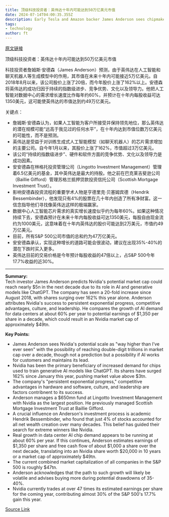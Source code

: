 ```yaml
---
title: 顶级科技投资者：英伟达十年内可能达到50万亿美元市值
date: 2024-07-14T04:00:35.355Z
description: Early Tesla and Amazon backer James Anderson sees chipmaker’s potential scale as ‘way higher than I’ve ever seen’
tags: 
- technology
author: ft
---
```


[原文链接](https://ft.com/content/4c9b009f-7d33-4975-b4be-a36c714bf1a8)

顶级科技投资者：英伟达十年内可能达到50万亿美元市值

科技投资者詹姆斯·安德森（James Anderson）预测，由于英伟达在人工智能和聊天机器人等生成模型中的作用，其市值在未来十年内可能接近5万亿美元。自2018年8月以来，该公司股价上涨了20倍，而今年股价上涨了162%以上。安德森将英伟达的成功归因于持续的指数级进步、竞争优势、文化以及领导力。他把人工智能对数据中心的需求增长速度比作每年约60%，并预计在十年内每股收益可达1350美元，这可能使英伟达的市值达到约49万亿美元。

关键点：
- 詹姆斯·安德森认为，如果人工智能为客户所接受并保持领先地位，那么英伟达的潜在规模可能“远高于我见过的任何水平”，在十年内达到市值位数万亿美元的可能性，而不是预测。
- 英伟达是受益于对训练生成式人工智能模型（如聊天机器人）的芯片需求增加的主要公司。自今年1月以来，其股价上涨了162%，市值超过3万亿美元。
- 该公司“持续的指数级进步”、硬件和软件方面的竞争优势、文化以及领导力是成功因素。
- 安安德森在林格托投资管理公司（Lingotto Investment Management）管理着6.5亿美元的基金，其中英伟达是最大的持股。他之前在巴克莱吉斐逊公司（Baillie Gifford）管理苏格兰抵押贷款投资信托公司（Scottish Mortgage Investment Trust）。
- 影响安德森投资流程的重要学术人物是亨德里克·贝塞姆宾德（Hendrik Bessembinder），他发现只有4%的股票在几十年内创造了所有净财富。这一信念指导他们寻找像英伟达这样的极端赢家。
- 数据中心人工智能芯片需求的真实增长速度似乎约为每年60%。如果这种情况持续下去，安德森预计在未来十年内每股收益可达1350美元，每股自由现金流约为1000美元，这意味着在十年内英伟达的股价可能达到2万美元，市值约49万亿美元。
- 目前，所有S&P 500公司市值的总和约为47万亿美元。
- 安安德森承认，实现这种增长的道路可能会很波动，建议在出现35%-40%的潜在下跌时买入更多。
- 英伟达目前的交易价格是今年预计每股收益的47倍以上，占S&P 500今年17.7%收益的近30%。

---

 **Summary:**  
Tech investor James Anderson predicts Nvidia's potential market cap could reach nearly $5n in the next decade due to its role in AI and generative models like ChatGPT. The company has seen a 20-fold increase since August 2018, with shares surging over 162% this year alone. Anderson attributes Nvidia's success to persistent exponential progress, competitive advantages, culture, and leadership. He compares the growth of AI demand for data centers at about 60% per year to potential earnings of $1,350 per share in a decade, which could result in an Nvidia market cap of approximately $49tn.

**Key Points:**  
- James Anderson sees Nvidia's potential scale as "way higher than I’ve ever seen" with the possibility of reaching double-digit trillions in market cap over a decade, though not a prediction but a possibility if AI works for customers and maintains its lead.
- Nvidia has been the primary beneficiary of increased demand for chips used to train generative AI models like ChatGPT. Its shares have surged 162% since January this year, pushing market value above $3tn.
- The company's "persistent exponential progress," competitive advantages in hardware and software, culture, and leadership are factors contribnent to its success.
- Anderson manages a $650mn fund at Lingotto Investment Management with Nvidia as the largest position. He previously managed Scottish Mortgage Investment Trust at Baillie Gifford.
- A crucial influence on Anderson's investment process is academic Hendrik Bessembinder, who found that just 4% of stocks accounted for all net wealth creation over many decades. This belief has guided their search for extreme winners like Nvidia.
- Real growth in data center AI chip demand appears to be running at about 60% per year. If this continues, Anderson estimates earnings of $1,350 per share and free cash flow of about $1,000 a share over the next decade, translating into an Nvidia share worth $20,000 in 10 years or a market cap of approximately $49tn.
- The current combined market capitalization of all companies in the S&P 500 is roughly $47tn.
- Anderson acknowledges that the path to such growth will likely be volatile and advises buying more during potential drawdowns of 35-40%.
- Nvidia currently trades at over 47 times its estimated earnings per share for the coming year, contributing almost 30% of the S&P 500's 17.7% gain this year.

[Source Link](https://ft.com/content/4c9b009f-7d33-4975-b4be-a36c714bf1a8)


